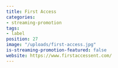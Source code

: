 ```yaml
---
title: First Access
categories:
- streaming-promotion
tags:
- label
position: 27
image: "/uploads/first-access.jpg"
is-streaming-promotion-featured: false
website: https://www.firstaccessent.com/
---
```


